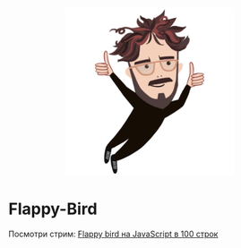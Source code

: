 <p align="center">
  <img src="src/img/tema.png" width="300" height="300" alt="Logo">
</p>

# Flappy-Bird

Посмотри стрим: [Flappy bird на JavaScript в 100 строк](https://www.youtube.com/watch?v=NjeVWBbRZzU)

